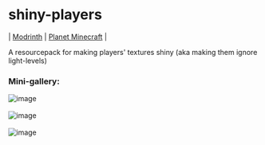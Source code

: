 # shiny-players
| [Modrinth](https://modrinth.com/resourcepack/shiny-players) | [Planet Minecraft](https://www.planetminecraft.com/texture-pack/shiny-players/) |

A resourcepack for making players' textures shiny (aka making them ignore light-levels)



### Mini-gallery:

![image](https://github.com/user-attachments/assets/8d56296d-0efc-49e3-a3d2-eb66fbc22635)
<br><br>
![image](https://github.com/user-attachments/assets/1b97a1ec-4a52-49a8-8135-96e7b30250a0)
<br><br>
![image](https://camo.githubusercontent.com/3a54fbfa0b92183b2ef432c2c312efa491e8de9aba8aac89300fc625e5ff836e/68747470733a2f2f63646e2e6d6f6472696e74682e636f6d2f646174612f6361636865645f696d616765732f303133363462313837373763656362613337346365383836636532353461373031333061623735642e706e67)
